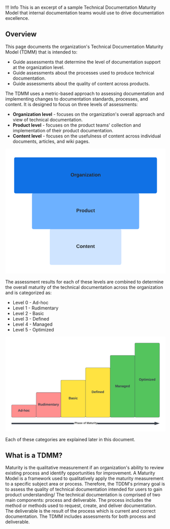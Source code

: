 !!! Info
    This is an excerpt of a sample Technical Documentation Maturity Model that internal documentation teams would use to drive documentation excellence.

## Overview

This page documents the organization's Technical Documentation Maturity Model (TDMM) that is intended to:

* Guide assessments that determine the level of documentation support at the organization level.
* Guide assessments about the processes used to produce technical documentation.
* Guide assessments about the quality of content across products.

The TDMM uses a metric-based approach to assessing documentation and implementing changes to documentation standards, processes, and content. It is designed to focus on three levels of assessments:

* **Organization level** - focuses on the organization's overall approach and view of technical documentation.
* **Product level** - focuses on the product teams' collection and implementation of their product documentation.
* **Content level** - focuses on the usefulness of content across individual documents, articles, and wiki pages.

![](/img/triangle.png)

The assessment results for each of these levels are combined to determine the overall maturity of the technical documentation across the organization and is categorized as:

* Level 0 - Ad-hoc
* Level 1 - Rudimentary
* Level 2 - Basic
* Level 3 - Defined
* Level 4 - Managed
* Level 5 - Optimized

![](/img/bar.png)

Each of these categories are explained later in this document.

## What is a TDMM?

Maturity is the qualitative measurement if an organization's ability to review existing process and identify opportunities for improvement. A Maturity Model is a framework used to qualitatively apply the maturity measurement to a specific subject area or process. Therefore, the TDDM's primary goal is to assess the quality of technical documentation intended for users to gain product understanding/ The technical documentation is comprised of two main components: process and deliverable. The process includes the method or methods used to request, create, and deliver documentation. The deliverable is the result of the process which is current and correct documentation. The TDMM includes assessments for both process and deliverable. 

